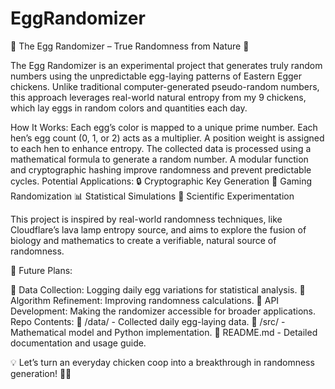 # EggRandomizer
🐔 The Egg Randomizer – True Randomness from Nature 🥚

The Egg Randomizer is an experimental project that generates truly random numbers using the unpredictable egg-laying patterns of Eastern Egger chickens. Unlike traditional computer-generated pseudo-random numbers, this approach leverages real-world natural entropy from my 9 chickens, which lay eggs in random colors and quantities each day.

How It Works:
Each egg’s color is mapped to a unique prime number.
Each hen’s egg count (0, 1, or 2) acts as a multiplier.
A position weight is assigned to each hen to enhance entropy.
The collected data is processed using a mathematical formula to generate a random number.
A modular function and cryptographic hashing improve randomness and prevent predictable cycles.
Potential Applications:
🔒 Cryptographic Key Generation
🎲 Gaming Randomization
📊 Statistical Simulations
🔬 Scientific Experimentation

This project is inspired by real-world randomness techniques, like Cloudflare’s lava lamp entropy source, and aims to explore the fusion of biology and mathematics to create a verifiable, natural source of randomness.

🌱 Future Plans:

📝 Data Collection: Logging daily egg variations for statistical analysis.
🧮 Algorithm Refinement: Improving randomness calculations.
🔗 API Development: Making the randomizer accessible for broader applications.
Repo Contents:
📂 /data/ - Collected daily egg-laying data.
🧮 /src/ - Mathematical model and Python implementation.
📜 README.md - Detailed documentation and usage guide.

💡 Let’s turn an everyday chicken coop into a breakthrough in randomness generation! 🐓🔢
